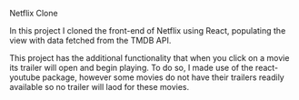 Netflix Clone

In this project I cloned the front-end of Netflix using React, populating the view with data fetched from the TMDB API. 

This project has the additional functionality that when you click on a movie its trailer will open and begin playing. To do so, I made use of the react-youtube package, however some movies do not have their trailers readily available so no trailer will laod for these movies.
